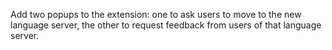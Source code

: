 Add two popups to the extension: one to ask users to move to the new language server, the other to request feedback from users of that language server.
